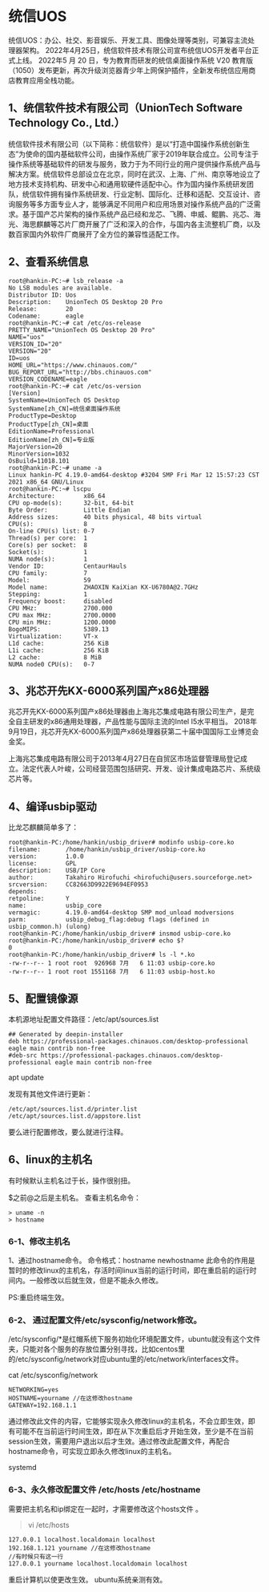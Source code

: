 # 统信UOS 

统信UOS：办公、社交、影音娱乐、开发工具、图像处理等类别，可兼容主流处理器架构。
2022年4月25日，统信软件技术有限公司宣布统信UOS开发者平台正式上线。
2022年5 月 20 日，专为教育而研发的统信桌面操作系统 V20 教育版（1050）发布更新，再次升级浏览器青少年上网保护插件，全新发布统信应用商店教育应用全栈功能。

## 1、统信软件技术有限公司（UnionTech Software Technology Co., Ltd.）
统信软件技术有限公司（以下简称：统信软件）是以“打造中国操作系统创新生态”为使命的国内基础软件公司，由操作系统厂家于2019年联合成立。公司专注于操作系统等基础软件的研发与服务，致力于为不同行业的用户提供操作系统产品与解决方案。统信软件总部设立在北京，同时在武汉、上海、广州、南京等地设立了地方技术支持机构、研发中心和通用软硬件适配中心。作为国内操作系统研发团队，统信软件拥有操作系统研发、行业定制、国际化、迁移和适配、交互设计、咨询服务等多方面专业人才，能够满足不同用户和应用场景对操作系统产品的广泛需求。基于国产芯片架构的操作系统产品已经和龙芯、飞腾、申威、鲲鹏、兆芯、海光、海思麒麟等芯片厂商开展了广泛和深入的合作，与国内各主流整机厂商，以及数百家国内外软件厂商展开了全方位的兼容性适配工作。

## 2、查看系统信息
```
root@hankin-PC:~# lsb_release -a
No LSB modules are available.
Distributor ID: Uos
Description:    UnionTech OS Desktop 20 Pro
Release:        20
Codename:       eagle
root@hankin-PC:~# cat /etc/os-release
PRETTY_NAME="UnionTech OS Desktop 20 Pro"
NAME="uos"
VERSION_ID="20"
VERSION="20"
ID=uos
HOME_URL="https://www.chinauos.com/"
BUG_REPORT_URL="http://bbs.chinauos.com"
VERSION_CODENAME=eagle
root@hankin-PC:~# cat /etc/os-version
[Version]
SystemName=UnionTech OS Desktop
SystemName[zh_CN]=统信桌面操作系统
ProductType=Desktop
ProductType[zh_CN]=桌面
EditionName=Professional
EditionName[zh_CN]=专业版
MajorVersion=20
MinorVersion=1032
OsBuild=11018.101
root@hankin-PC:~# uname -a
Linux hankin-PC 4.19.0-amd64-desktop #3204 SMP Fri Mar 12 15:57:23 CST 2021 x86_64 GNU/Linux
root@hankin-PC:~# lscpu
Architecture:        x86_64
CPU op-mode(s):      32-bit, 64-bit
Byte Order:          Little Endian
Address sizes:       40 bits physical, 48 bits virtual
CPU(s):              8
On-line CPU(s) list: 0-7
Thread(s) per core:  1
Core(s) per socket:  8
Socket(s):           1
NUMA node(s):        1
Vendor ID:           CentaurHauls
CPU family:          7
Model:               59
Model name:          ZHAOXIN KaiXian KX-U6780A@2.7GHz
Stepping:            1
Frequency boost:     disabled
CPU MHz:             2700.000
CPU max MHz:         2700.0000
CPU min MHz:         1200.0000
BogoMIPS:            5389.13
Virtualization:      VT-x
L1d cache:           256 KiB
L1i cache:           256 KiB
L2 cache:            8 MiB
NUMA node0 CPU(s):   0-7
```

## 3、兆芯开先KX-6000系列国产x86处理器
兆芯开先KX-6000系列国产x86处理器由上海兆芯集成电路有限公司生产，是完全自主研发的x86通用处理器，产品性能与国际主流的Intel I5水平相当。
2018年9月19日，兆芯开先KX-6000系列国产x86处理器获第二十届中国国际工业博览会金奖。

上海兆芯集成电路有限公司于2013年4月27日在自贸区市场监督管理局登记成立。法定代表人叶峻，公司经营范围包括研究、开发、设计集成电路芯片、系统级芯片等。

## 4、编译usbip驱动
比龙芯麒麟简单多了：
```
root@hankin-PC:/home/hankin/usbip_driver# modinfo usbip-core.ko
filename:       /home/hankin/usbip_driver/usbip-core.ko
version:        1.0.0
license:        GPL
description:    USB/IP Core
author:         Takahiro Hirofuchi <hirofuchi@users.sourceforge.net>
srcversion:     CC82663D9922E9694EF0953
depends:
retpoline:      Y
name:           usbip_core
vermagic:       4.19.0-amd64-desktop SMP mod_unload modversions
parm:           usbip_debug_flag:debug flags (defined in usbip_common.h) (ulong)
root@hankin-PC:/home/hankin/usbip_driver# insmod usbip-core.ko
root@hankin-PC:/home/hankin/usbip_driver# echo $?
0
root@hankin-PC:/home/hankin/usbip_driver# ls -l *.ko
-rw-r--r-- 1 root root  926968 7月   6 11:03 usbip-core.ko
-rw-r--r-- 1 root root 1551168 7月   6 11:03 usbip-host.ko
```

## 5、配置镜像源
本机源地址配置文件路径：/etc/apt/sources.list
```
## Generated by deepin-installer
deb https://professional-packages.chinauos.com/desktop-professional eagle main contrib non-free
#deb-src https://professional-packages.chinauos.com/desktop-professional eagle main contrib non-free
```
apt update

发现有其他文件进行更新：
```
/etc/apt/sources.list.d/printer.list
/etc/apt/sources.list.d/appstore.list
```
要么进行配置修改，要么就进行注释。

## 6、linux的主机名

有时候默认主机名过于长，操作很别扭。

$之前@之后是主机名。
查看主机名命令：
```
> uname -n
> hostname
```

### 6-1、修改主机名
1、通过hostname命令。
命令格式：hostname newhostname
此命令的作用是暂时的修改linux的主机名，存活时间linux当前的运行时间，即在重启前的运行时间内。一般修改以后就生效，但是不能永久修改。

PS:重启终端生效。

### 6-2、 通过配置文件/etc/sysconfig/network修改。
/etc/sysconfig/*是红帽系统下服务初始化环境配置文件，ubuntu就没有这个文件夹，只能对各个服务的存放位置分别寻找，比如centos里的/etc/sysconfig/network对应ubuntu里的/etc/network/interfaces文件。

cat /etc/sysconfig/network
```
NETWORKING=yes
HOSTNAME=yourname //在这修改hostname
GATEWAY=192.168.1.1
```

通过修改此文件的内容，它能够实现永久修改linux的主机名，不会立即生效，即有可能不在当前运行时间生效，即在从下次重启后才开始生效，至少是不在当前session生效，需要用户退出以后才生效。通过修改此配置文件，再配合hostname命令，可实现立即永久修改linux的主机名。

systemd

### 6-3、永久修改配置文件 /etc/hosts /etc/hostname
需要把主机名和ip绑定在一起时，才需要修改这个hosts文件 。
> vi /etc/hosts
```
127.0.0.1 localhost.localdomain localhost
192.168.1.121 yourname //在这修改hostname
//有时候只有这一行
127.0.0.1 yourname localhost.localdomain localhost
```
重启计算机以使更改生效。
ubuntu系统亲测有效。
